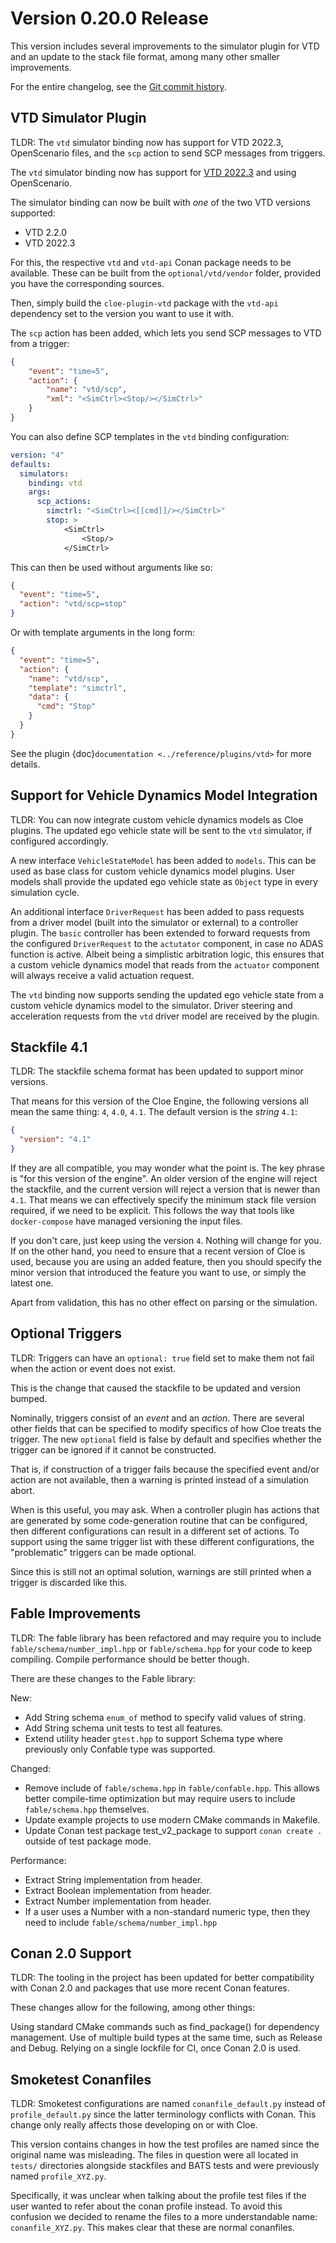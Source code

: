 # Version 0.20.0 Release

This version includes several improvements to the simulator plugin for VTD
and an update to the stack file format, among many other smaller improvements.

For the entire changelog, see the [Git commit history](https://github.com/eclipse/cloe/compare/v0.19.0...v0.20.0).

## VTD Simulator Plugin

TLDR: The `vtd` simulator binding now has support for VTD 2022.3,
OpenScenario files, and the `scp` action to send SCP messages from
triggers.

The `vtd` simulator binding now has support for
[VTD 2022.3](https://mscsoftware.my.site.com/customers/s/article/Whats-New-VTD-2022-3)
and using OpenScenario.

The simulator binding can now be built with *one* of the two VTD versions
supported:

- VTD 2.2.0
- VTD 2022.3

For this, the respective `vtd` and `vtd-api` Conan package needs to
be available. These can be built from the `optional/vtd/vendor`
folder, provided you have the corresponding sources.

Then, simply build the `cloe-plugin-vtd` package with the
`vtd-api` dependency set to the version you want to use it with.

The `scp` action has been added, which lets you send SCP messages to VTD from
a trigger:
```json
{
    "event": "time=5",
    "action": {
        "name": "vtd/scp",
        "xml": "<SimCtrl><Stop/></SimCtrl>"
    }
}
```

You can also define SCP templates in the `vtd` binding configuration:
```yaml
version: "4"
defaults:
  simulators:
    binding: vtd
    args:
      scp_actions:
        simctrl: "<SimCtrl><[[cmd]]/></SimCtrl>"
        stop: >
            <SimCtrl>
                <Stop/>
            </SimCtrl>
```
This can then be used without arguments like so:
```json
{
  "event": "time=5",
  "action": "vtd/scp=stop"
}
```

Or with template arguments in the long form:
```json
{
  "event": "time=5",
  "action": {
    "name": "vtd/scp",
    "template": "simctrl",
    "data": {
      "cmd": "Stop"
    }
  }
}
```
See the plugin {doc}`documentation <../reference/plugins/vtd>` for more details.

## Support for Vehicle Dynamics Model Integration

TLDR: You can now integrate custom vehicle dynamics models as Cloe
plugins. The updated ego vehicle state will be sent to the `vtd` simulator, if
configured accordingly.

A new interface `VehicleStateModel` has been added to `models`. This can be
used as base class for custom vehicle dynamics model plugins. User models shall
provide the updated ego vehicle state as `Object` type in every simulation
cycle.

An additional interface `DriverRequest` has been added to pass requests from
a driver model (built into the simulator or external) to a controller plugin.
The `basic` controller has been extended to forward requests from the
configured `DriverRequest` to the `actutator` component, in case no ADAS
function is active. Albeit being a simplistic arbitration logic, this ensures
that a custom vehicle dynamics model that reads from the `actuator` component
will always receive a valid actuation request.

The `vtd` binding now supports sending the updated ego vehicle state from
a custom vehicle dynamics model to the simulator. Driver steering and
acceleration requests from the `vtd` driver model are received by the plugin.

## Stackfile 4.1

TLDR: The stackfile schema format has been updated to support minor versions.

That means for this version of the Cloe Engine, the following versions all mean
the same thing: `4`, `4.0`, `4.1`. The default version is the *string* `4.1`:
```json
{
  "version": "4.1"
}
```
If they are all compatible, you may wonder what the point is. The key phrase is
"for this version of the engine". An older version of the engine will reject
the stackfile, and the current version will reject a version that is newer
than `4.1`. That means we can effectively specify the minimum stack file
version required, if we need to be explicit. This follows the way that tools
like `docker-compose` have managed versioning the input files.

If you don't care, just keep using the version `4`. Nothing will change for you.
If on the other hand, you need to ensure that a recent version of Cloe is
used, because you are using an added feature, then you should specify the
minor version that introduced the feature you want to use, or simply the latest
one.

Apart from validation, this has no other effect on parsing or the simulation.

## Optional Triggers

TLDR: Triggers can have an `optional: true` field set to make them not fail
when the action or event does not exist.

This is the change that caused the stackfile to be updated and version bumped.

Nominally, triggers consist of an *event* and an *action*. There are several
other fields that can be specified to modify specifics of how Cloe treats
the trigger. The new `optional` field is false by default and specifies
whether the trigger can be ignored if it cannot be constructed.

That is, if construction of a trigger fails because the specified event and/or
action are not available, then a warning is printed instead of a simulation
abort.

When is this useful, you may ask. When a controller plugin has actions that are
generated by some code-generation routine that can be configured, then different
configurations can result in a different set of actions. To support using the
same trigger list with these different configurations, the "problematic"
triggers can be made optional.

Since this is still not an optimal solution, warnings are still printed when
a trigger is discarded like this.

## Fable Improvements

TLDR: The fable library has been refactored and may require you to include
`fable/schema/number_impl.hpp` or `fable/schema.hpp` for your code to keep
compiling. Compile performance should be better though.

There are these changes to the Fable library:

New:

- Add String schema `enum_of` method to specify valid values of string.
- Add String schema unit tests to test all features.
- Extend utility header `gtest.hpp` to support Schema type where previously
  only Confable type was supported.

Changed:

- Remove include of `fable/schema.hpp` in `fable/confable.hpp`.
  This allows better compile-time optimization but may require users to include
  `fable/schema.hpp` themselves.
- Update example projects to use modern CMake commands in Makefile.
- Update Conan test package test_v2_package to support
  `conan create .` outside of test package mode.

Performance:

- Extract String implementation from header.
- Extract Boolean implementation from header.
- Extract Number implementation from header.
- If a user uses a Number with a non-standard numeric type, then they need to
  include `fable/schema/number_impl.hpp`

## Conan 2.0 Support

TLDR: The tooling in the project has been updated for better compatibility with
Conan 2.0 and packages that use more recent Conan features.

These changes allow for the following, among other things:

Using standard CMake commands such as find_package() for dependency management.
Use of multiple build types at the same time, such as Release and Debug.
Relying on a single lockfile for CI, once Conan 2.0 is used.

## Smoketest Conanfiles

TLDR: Smoketest configurations are named `conanfile_default.py` instead of
`profile_default.py` since the latter terminology conflicts with Conan.
This change only really affects those developing on or with Cloe.

This version contains changes in how the test profiles are named since the
original name was misleading.
The files in question were all located in `tests/` directories alongside
stackfiles and BATS tests and were previously named `profile_XYZ.py`.

Specifically, it was unclear when talking about the profile test files if the
user wanted to refer about the conan profile instead. To avoid this confusion
we decided to rename the files to a more understandable name: `conanfile_XYZ.py`.
This makes clear that these are normal conanfiles.
